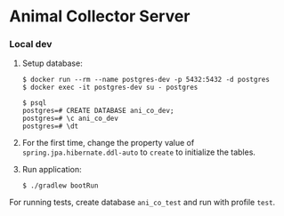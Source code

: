 # Animal Collector Server

### Local dev

1. Setup database:

    ```console
    $ docker run --rm --name postgres-dev -p 5432:5432 -d postgres
    $ docker exec -it postgres-dev su - postgres
    ```
    
    ```
    $ psql
    postgres=# CREATE DATABASE ani_co_dev;
    postgres=# \c ani_co_dev
    postgres=# \dt
    ```

2. For the first time, change the property value of `spring.jpa.hibernate.ddl-auto` to `create` to initialize the tables.

3. Run application:

    ```console
    $ ./gradlew bootRun
    ```

For running tests, create database `ani_co_test` and run with profile `test`.